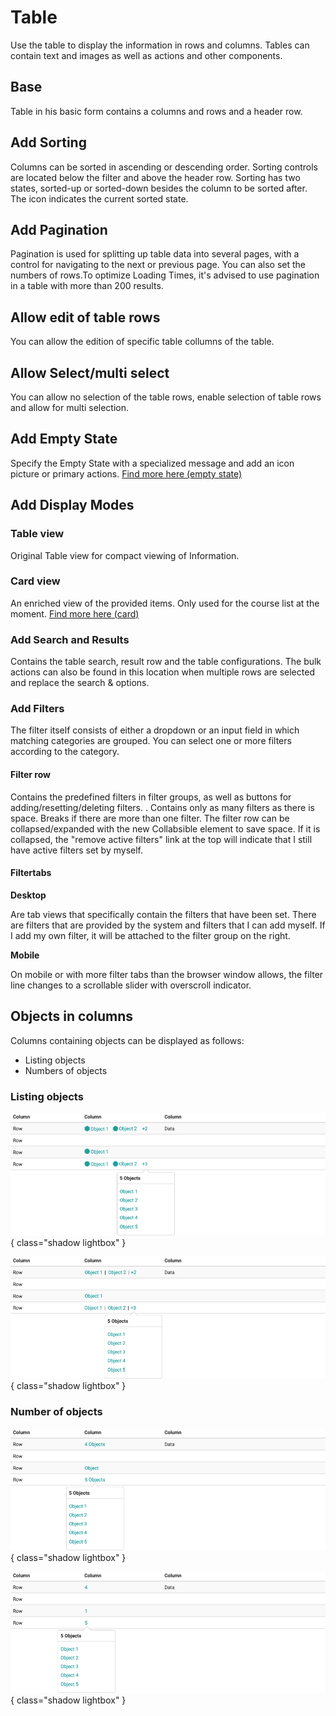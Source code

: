 # Table
Use the table to display the information in rows and columns. Tables can contain text and images as well as actions and other components. 

## Base
Table in his basic form contains a columns and rows and a header row. 

## Add Sorting
Columns can be sorted in ascending or descending order. Sorting controls are located below the filter and above the header row. Sorting has two states, sorted-up or sorted-down besides the column to be sorted after. The icon indicates the current sorted state.

## Add Pagination
Pagination is used for splitting up table data into several pages, with a control for navigating to the next or previous page. You can also set the numbers of rows.To optimize Loading Times, it's advised to use pagination in a table with more than 200 results.

## Allow edit of table rows
You can allow the edition of specific table collumns of the table.

## Allow Select/multi select
You can allow no selection of the table rows, enable selection of table rows and allow for multi selection.

## Add Empty State
Specify the Empty State with a specialized message and add an icon picture or primary actions. [Find more here (empty state)](patterns.md)

## Add Display Modes

### Table view
Original Table view for compact viewing of Information.

### Card view
An enriched view of the provided items. Only used for the course list at the moment. [Find more here (card)](card.md)

### Add Search and Results 
Contains the table search, result row and the table configurations. The bulk actions can also be found in this location when multiple rows are selected and replace the search & options.

### Add Filters
The filter itself consists of either a dropdown or an input field in which matching categories are grouped. You can select one or more filters according to the category.

#### Filter row
Contains the predefined filters in filter groups, as well as buttons for adding/resetting/deleting filters. . Contains only as many filters as there is space. Breaks if there are more than one filter. The filter row can be collapsed/expanded with the new Collabsible element to save space.
If it is collapsed, the "remove active filters" link at the top will indicate that I still have active filters set by myself.

#### Filtertabs

 **Desktop**

Are tab views that specifically contain the filters that have been set. There are filters that are provided by the system and filters that I can add myself. If I add my own filter, it will be attached to the filter group on the right.

**Mobile**

On mobile or with more filter tabs than the browser window allows, the filter line changes to a scrollable slider with overscroll indicator.

## Objects in columns
Columns containing objects can be displayed as follows:

* Listing objects
* Numbers of objects

### Listing objects

![object with icon](assets/table-listing-with-icon.png){ class="shadow lightbox" }

![object without icon](assets/table-listing-without-icon.png){ class="shadow lightbox" }

### Number of objects

![numbers with name](assets/table-numbers-with-name.png){ class="shadow lightbox" }

![object without icon](assets/table-numbers-without-name.png){ class="shadow lightbox" }